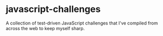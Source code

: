 # javascript-challenges
A collection of test-driven JavaScript challenges that I've compiled from across the web to keep myself sharp.
